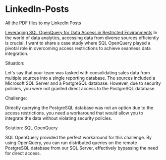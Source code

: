 # LinkedIn-Posts
All the PDF files to my LinkedIn Posts

[Leveraging SQL OpenQuery for Data Access in Restricted Environments](https://github.com/akadambi12/LinkedIn-Posts/blob/main/Green%20Teal%20Geometric%20Modern%20Computer%20Programmer%20Code%20Editor%20Quotes%20Instagram%20Post.pdf)
In the world of data analytics, accessing data from diverse sources efficiently is crucial. I want to share a case study where SQL OpenQuery played a pivotal role in overcoming access restrictions to achieve seamless data integration.

Situation:

Let's say that your team was tasked with consolidating sales data from multiple sources into a single reporting database. The sources included a Microsoft SQL Server and a PostgreSQL database. However, due to security policies, you were not granted direct access to the PostgreSQL database.

Challenge:

Directly querying the PostgreSQL database was not an option due to the access restrictions. you need a workaround that would allow you to integrate the data without violating security policies.

Solution: SQL OpenQuery

SQL OpenQuery provided the perfect workaround for this challenge. By using OpenQuery, you can run distributed queries on the remote PostgreSQL database from our SQL Server, effectively bypassing the need for direct access.
